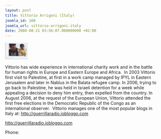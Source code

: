 ```yaml
---
layout: post
title: Vittorio Arrigoni (Italy)
joomla_id: 160
joomla_url: vittorio-arrigoni-italy
date: 2008-08-21 03:56:07.000000000 +02:00
---
```

<img src="../../uploads/passengers/file_3e42a87411_Vittorio_Arrigoni.jpg" width="75" />
<p><span>Vittorio has wide experience in international charity work and in the battle for human rights in Europe and Eastern Europe and Africa.  In 2003 Vittorio first visit to Palestine, at first in a work camp managed by IPYL in Eastern Jerusalem and later in Nablus in the Balata refugee camp. In 2006, trying to go back to Palestine, he was held in Israeli detention for a week while appealing a decision to deny him entry, then expelled from the country. In August 2006, at the request of the European Union, Vittorio attended the first free elections in the Democratic Republic of the Congo as an international observer.  Vittorio manages one of the most popular blogs in Italy at: <span style="color: #800080;"><a href="http://guerrillaradio.iobloggo.com/" target="_blank">http://guerrillaradio.iobloggo.com</a></span></span></p>
<p><a href="http://guerrillaradio.iobloggo.com">http://guerrillaradio.iobloggo.com</a></p>
<p>Phone:</p>
